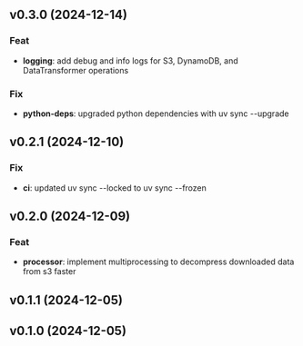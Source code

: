 ## v0.3.0 (2024-12-14)

### Feat

- **logging**: add debug and info logs for S3, DynamoDB, and DataTransformer operations

### Fix

- **python-deps**: upgraded python dependencies with uv sync --upgrade

## v0.2.1 (2024-12-10)

### Fix

- **ci**: updated uv sync --locked to uv sync --frozen

## v0.2.0 (2024-12-09)

### Feat

- **processor**: implement multiprocessing to decompress downloaded data from s3 faster

## v0.1.1 (2024-12-05)

## v0.1.0 (2024-12-05)
